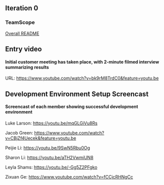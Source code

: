 ## Iteration 0


### TeamScope
[Overall README](./README.md)



Entry video
-----------

#### Initial customer meeting has taken place, with 2-minute filmed interview summarizing results
URL: https://www.youtube.com/watch?v=bk9rM8TrdC0&feature=youtu.be


Development Environment Setup Screencast
----------------------------------------

#### Screencast of each member showing successful development environment
Luke Larson: https://youtu.be/mqGLGiVu8Rs

Jacob Green: https://www.youtube.com/watch?v=CBjZf4Uecek&feature=youtu.be

Peijie Li: https://youtu.be/9SwN5Rbu0Og

Sharon Li: https://youtu.be/aTH2VwmiUN8

Leyla Shams: https://youtu.be/-Gg5Z2PFgko

Zixuan Ge: https://www.youtube.com/watch?v=fCCjcRHNgCc

